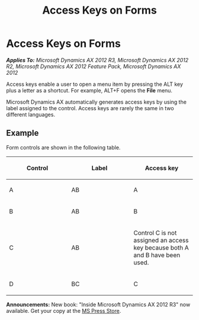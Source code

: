 ﻿---
title: Access Keys on Forms
TOCTitle: Access Keys on Forms
ms:assetid: cd991ffd-730f-4705-9d13-f8e8fda7b0e7
ms:mtpsurl: https://msdn.microsoft.com/en-us/library/Aa869646(v=AX.60)
ms:contentKeyID: 35251668
ms.date: 05/18/2015
mtps_version: v=AX.60
---

# Access Keys on Forms 


_**Applies To:** Microsoft Dynamics AX 2012 R3, Microsoft Dynamics AX 2012 R2, Microsoft Dynamics AX 2012 Feature Pack, Microsoft Dynamics AX 2012_

Access keys enable a user to open a menu item by pressing the ALT key plus a letter as a shortcut. For example, ALT+F opens the **File** menu.

Microsoft Dynamics AX automatically generates access keys by using the label assigned to the control. Access keys are rarely the same in two different languages.

## Example

Form controls are shown in the following table.

<table>
<colgroup>
<col style="width: 33%" />
<col style="width: 33%" />
<col style="width: 33%" />
</colgroup>
<thead>
<tr class="header">
<th><p>Control</p></th>
<th><p>Label</p></th>
<th><p>Access key</p></th>
</tr>
</thead>
<tbody>
<tr class="odd">
<td><p>A</p></td>
<td><p>AB</p></td>
<td><p>A</p></td>
</tr>
<tr class="even">
<td><p>B</p></td>
<td><p>AB</p></td>
<td><p>B</p></td>
</tr>
<tr class="odd">
<td><p>C</p></td>
<td><p>AB</p></td>
<td><p>Control C is not assigned an access key because both A and B have been used.</p></td>
</tr>
<tr class="even">
<td><p>D</p></td>
<td><p>BC</p></td>
<td><p>C</p></td>
</tr>
</tbody>
</table>

  
**Announcements:** New book: "Inside Microsoft Dynamics AX 2012 R3" now available. Get your copy at the [MS Press Store](https://www.microsoftpressstore.com/store/inside-microsoft-dynamics-ax-2012-r3-9780735685109).

